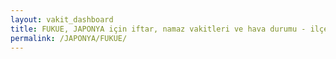 ```yaml
---
layout: vakit_dashboard
title: FUKUE, JAPONYA için iftar, namaz vakitleri ve hava durumu - ilçe/eyalet seç
permalink: /JAPONYA/FUKUE/
---
```


<script type="text/javascript">
  var GLOBAL_COUNTRY = 'JAPONYA';
  var GLOBAL_CITY = 'FUKUE';
  var GLOBAL_STATE = '';
  var lat = 72;
  var lon = 21;
</script>
